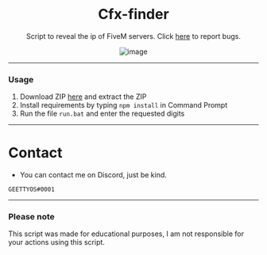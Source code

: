 <br/>
<div align="center">

  # Cfx-finder
  Script to reveal the ip of FiveM servers. Click <a href="https://github.com/geettyos/cfx-finder/issues">here</a> to report bugs.
  
  ![image](https://cdn.discordapp.com/attachments/828798380309348376/993572345627295804/unknown_1.png)

</div>

--------------------------------------

### Usage

1. Download ZIP <a href="https://github.com/geettyos/cfx-finder/archive/refs/heads/main.zip">here</a> and extract the ZIP 
2. Install requirements </a> by typing `npm install` in Command Prompt
3. Run the file `run.bat` and enter the requested digits

--------------------------------------

# Contact
* You can contact me on Discord, just be kind.
```
GEETTYOS#0001
```

--------------------------------------

### Please note

This script was made for educational purposes, I am not responsible for your actions using this script.
